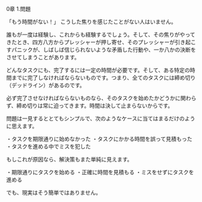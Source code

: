 
0章
1.問題

「もう時間がない！」
こうした焦りを感じたことがない人はいません。

誰もが一度は経験し、これからも経験するでしょう。そして、その焦りがやってきたとき、四方八方からプレッシャーが押し寄せ、そのプレッシャーが引き起こすパニックが、しばしば信じられないような矛盾した行動や、一か八かの決断をさせてしまうことがあります。

どんなタスクにも、完了するには一定の時間が必要です。そして、ある特定の時間までに完了しなければならないものです。つまり、全てのタスクには締め切り（デッドライン）があるのです。

必ず完了させなければならないものなら、そのタスクを始めたかどうかに関わらず、締め切りは常に迫ってきます。時間は決して止まらないからです。

問題は一見するととてもシンプルで、次のようなケースに当てはまるだけのように思えます。

・タスクを期限通りに始めなかった
・タスクにかかる時間を誤って見積もった
・タスクを進める中でミスを犯した

もしこれが原因なら、解決策もまた単純に見えます。

・期限通りにタスクを始める
・正確に時間を見積もる
・ミスをせずにタスクを進める

でも、現実はそう簡単ではありません。

